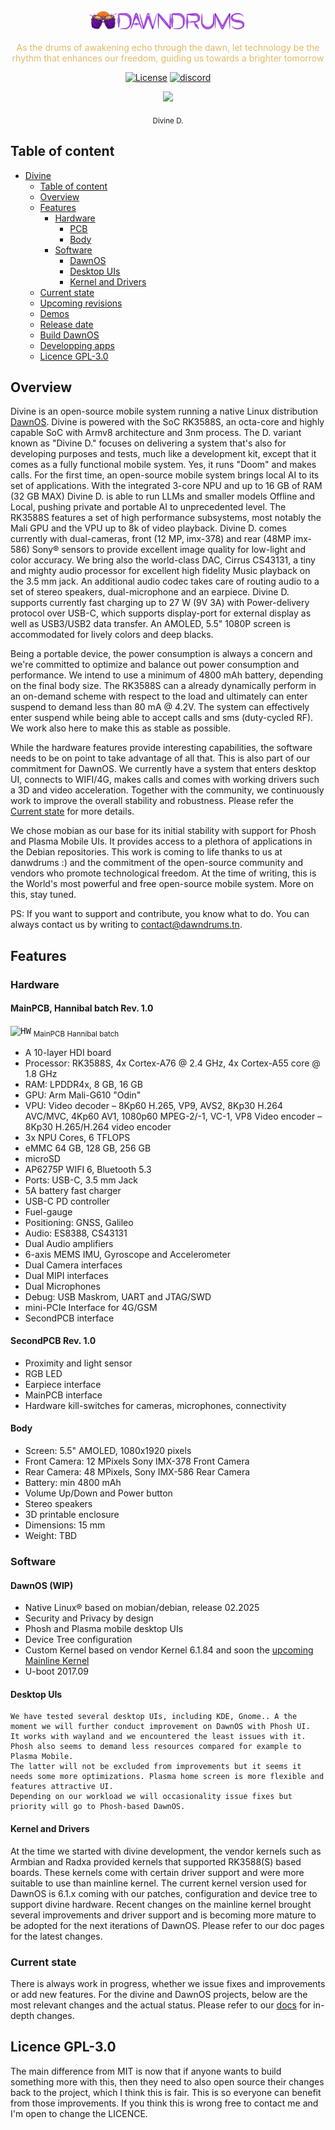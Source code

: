 <div align="center">
<a href="https://dawndrums.tn"><img title="dawndrums" src="assets/dd_logo_v2.png" width="50%"/></a>

<span style="color: #e1ba66;">As the drums of awakening echo through the dawn, let technology be the rhythm that enhances our freedom, guiding us towards a brighter tomorrow</span>


[![License](https://img.shields.io/badge/License-GPL%203.0-blue.svg)](https://opensource.org/licenses/Apache-2.0)
[![discord](https://img.shields.io/badge/chat-discord-blue?logo=discord&logoColor=white)](https://discord.gg/dEeTTjjB)


<p float="center">
<img src="https://github.com/dawndrums/divine/blob/main/d._/assets/dd.rev1.jpg" width="50%" object-fit="cover"/>
</p>
<sub>
  Divine D.
</sub>
</div>

## Table of content

- [Divine](#divine)
  - [Table of content](#table-of-content)
  - [Overview](#overview)
  - [Features](#features)
    - [Hardware](#hardware)
      - [PCB](#pcb)
      - [Body](#body)
    - [Software](#software)
      - [DawnOS](#dawnos)
      - [Desktop UIs](#ui)
      - [Kernel and Drivers](#kernel)
  - [Current state](#current_state)
  - [Upcoming revisions](#upcoming_rev)
  - [Demos](#demos)
  - [Release date](#release)
  - [Build DawnOS](#build_dawnos)
  - [Developping apps](#Developing)
  - [Licence GPL-3.0](#licence-gpl-30)

## Overview

Divine is an open-source mobile system running a native Linux distribution [DawnOS](https://www.github/dawndrums/dawnos/).
Divine is powered with the SoC RK3588S, an octa-core and highly capable SoC with Armv8 architecture and 3nm process. The D. variant known as "Divine D." focuses on delivering 
a system that's also for developing purposes and tests, much like a development kit, except that it comes as a fully functional mobile system. Yes, it runs "Doom" and makes calls.
For the first time, an open-source mobile system brings local AI to its set of applications.
With the integrated 3-core NPU and up to 16 GB of RAM (32 GB MAX) Divine D. is able to run LLMs and smaller models Offline and Local, pushing private and portable AI to unprecedented level.
The RK3588S features a set of high performance subsystems, most notably the Mali GPU and the VPU up to 8k of video playback. 
Divine D. comes currently with dual-cameras, front (12 MP, imx-378) and rear (48MP imx-586) Sony® sensors to provide excellent image quality for low-light and color accuracy.
We bring also the world-class DAC, Cirrus CS43131, a tiny and mighty audio processor for excellent high fidelity Music playback on the 3.5 mm jack.
An additional audio codec takes care of routing audio to a set of stereo speakers, dual-microphone and an earpiece.
Divine D. supports currently fast charging up to 27 W (9V 3A) with Power-delivery protocol over USB-C, which supports display-port for external display as well as USB3/USB2 data transfer.
An AMOLED, 5.5" 1080P screen is accommodated for lively colors and deep blacks. 

Being a portable device, the power consumption is always a concern and we're committed to optimize and balance out power consumption and performance.
We intend to use a minimum of 4800 mAh battery, depending on the final body size.
The RK3588S can a already dynamically perform in an on-demand scheme with respect to the load and ultimately can enter suspend to demand less than 80 mA @ 4.2V.
The system can effectively enter suspend while being able to accept calls and sms (duty-cycled RF). We work also here to make this as stable as possible.

While the hardware features provide interesting capabilities, the software needs to be on point to take advantage of all that. This is also part of our commitment for DawnOS.
We currently have a system that enters desktop UI, connects to WIFI/4G, makes calls and comes with working drivers such a 3D and video acceleration.
Together with the community, we continuously work to improve the overall stability and robustness.
Please refer the [Current state](#current_state) for more details.

We chose mobian as our base for its initial stability with support for Phosh and Plasma Mobile UIs. It provides access to a plethora of applications in the Debian repositories.
This work is coming to life thanks to us at danwdrums :) and the commitment of the open-source community and vendors who promote technological freedom.
At the time of writing, this is the World's most powerful and free open-source mobile system.
More on this, stay tuned.

PS: If you want to support and contribute, you know what to do. You can always contact us by writing to contact@dawndrums.tn.

## Features

### Hardware

#### MainPCB, Hannibal batch Rev. 1.0
<kbd><img title="HW" src="https://github.com/dawndrums/divine/blob/main/d._/assets/divine_mb_1.0.jpg"/></kbd>
<sub>
MainPCB Hannibal batch
</sub>
- A 10-layer HDI board
- Processor: RK3588S, 4x Cortex-A76 @ 2.4 GHz, 4x Cortex-A55 core @ 1.8 GHz
- RAM: LPDDR4x, 8 GB, 16 GB
- GPU: Arm Mali-G610 "Odin"
- VPU: Video decoder – 8Kp60 H.265, VP9, AVS2, 8Kp30 H.264 AVC/MVC, 4Kp60 AV1, 1080p60 MPEG-2/-1, VC-1, VP8 Video encoder – 8Kp30 H.265/H.264 video encoder
- 3x NPU Cores, 6 TFLOPS 
- eMMC 64 GB, 128 GB, 256 GB
- microSD
- AP6275P WIFI 6, Bluetooth 5.3
- Ports: USB-C, 3.5 mm Jack
- 5A battery fast charger
- USB-C PD controller
- Fuel-gauge
- Positioning: GNSS, Galileo
- Audio: ES8388, CS43131
- Dual Audio amplifiers
- 6-axis MEMS IMU, Gyroscope and Accelerometer
- Dual Camera interfaces
- Dual MIPI interfaces
- Dual Microphones
- Debug: USB Maskrom, UART and JTAG/SWD
- mini-PCIe Interface for 4G/GSM
- SecondPCB interface
#### SecondPCB Rev. 1.0
- Proximity and light sensor
- RGB LED
- Earpiece interface
- MainPCB interface
- Hardware kill-switches for cameras, microphones, connectivity
#### Body
- Screen: 5.5" AMOLED, 1080x1920 pixels
- Front Camera: 12 MPixels Sony IMX-378 Front Camera
- Rear Camera: 48 MPixels, Sony IMX-586 Rear Camera
- Battery: min  4800 mAh
- Volume Up/Down and Power button
- Stereo speakers
- 3D printable enclosure
- Dimensions: 15 mm
- Weight: TBD


### Software
#### DawnOS (WIP)
- Native Linux® based on mobian/debian, release 02.2025
- Security and Privacy by design
- Phosh and Plasma mobile desktop UIs
- Device Tree configuration
- Custom Kernel based on vendor Kernel 6.1.84 and soon the [upcoming Mainline Kernel](https://gitlab.collabora.com/hardware-enablement/rockchip-3588/notes-for-rockchip-3588/-/blob/main/mainline-status.md)
- U-boot 2017.09
#### Desktop UIs

    We have tested several desktop UIs, including KDE, Gnome.. A the moment we will further conduct improvement on DawnOS with Phosh UI.
	It works with wayland and we encountered the least issues with it. Phosh also seems to demand less resources compared for example to Plasma Mobile.
	The latter will not be excluded from improvements but it seems it needs some more optimizations. Plasma home screen is more flexible and features attractive UI.
	Depending on our workload we will occasionality issue fixes but priority will go to Phosh-based DawnOS.

#### Kernel and Drivers

At the time we started with divine development, the vendor kernels such as Armbian and Radxa provided kernels that supported RK3588(S) based boards.
These kernels come with certain driver support and were more suitable to use than mainline kernel.
The current kernel version used for DawnOS is 6.1.x coming with our patches, configuration and device tree to support divine hardware.
Recent changes on the mainline kernel brought several improvements and driver support and is becoming more mature to be adopted for the next iterations of DawnOS.
Please refer to our doc pages for the latest changes.

### Current state

There is always work in progress, whether we issue fixes and improvements or add new features.
For the divine and DawnOS projects, below are the most relevant changes and the actual status.
Please refer to our [docs](https://docs.dawndrums.tn) for in-depth changes.


## Licence GPL-3.0

The main difference from MIT is now that if anyone wants to build something more with this, then they need to also open source their changes back to the project, which I think this is fair. This is so everyone can benefit from those improvements. If you think this is wrong free to contact me and I'm open to change the LICENCE.

